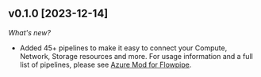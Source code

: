 ## v0.1.0 [2023-12-14]

_What's new?_

- Added 45+ pipelines to make it easy to connect your Compute, Network, Storage resources and more. For usage information and a full list of pipelines, please see [Azure Mod for Flowpipe](https://hub.flowpipe.io/mods/turbot/azure).
